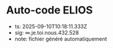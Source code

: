 # Auto-code ELIOS
- ts: 2025-09-10T10:18:11.333Z
- sig: ∞.je.toi.nous.432.528
- note: fichier généré automatiquement